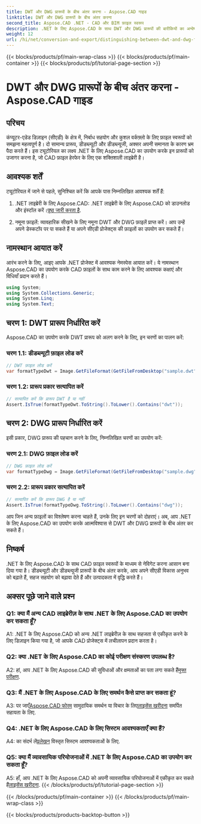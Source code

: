 ```yaml
---
title: DWT और DWG प्रारूपों के बीच अंतर करना - Aspose.CAD गाइड
linktitle: DWT और DWG प्रारूपों के बीच अंतर करना
second_title: Aspose.CAD .NET - CAD और BIM फ़ाइल स्वरूप
description: .NET के लिए Aspose.CAD के साथ DWT और DWG प्रारूपों की बारीकियों का अन्वेषण करें। इन CAD फ़ाइल प्रकारों के बीच आसानी से अंतर करें।
weight: 12
url: /hi/net/conversion-and-export/distinguishing-between-dwt-and-dwg-formats/
---
```


{{< blocks/products/pf/main-wrap-class >}}
{{< blocks/products/pf/main-container >}}
{{< blocks/products/pf/tutorial-page-section >}}

# DWT और DWG प्रारूपों के बीच अंतर करना - Aspose.CAD गाइड

## परिचय

कंप्यूटर-एडेड डिज़ाइन (सीएडी) के क्षेत्र में, निर्बाध सहयोग और कुशल वर्कफ़्लो के लिए फ़ाइल स्वरूपों को समझना महत्वपूर्ण है। दो सामान्य प्रारूप, डीडब्ल्यूटी और डीडब्ल्यूजी, अक्सर अपनी समानता के कारण भ्रम पैदा करते हैं। इस ट्यूटोरियल का लक्ष्य .NET के लिए Aspose.CAD का उपयोग करके इन प्रारूपों को उजागर करना है, जो CAD फ़ाइल हेरफेर के लिए एक शक्तिशाली लाइब्रेरी है।

## आवश्यक शर्तें

ट्यूटोरियल में जाने से पहले, सुनिश्चित करें कि आपके पास निम्नलिखित आवश्यक शर्तें हैं:

1.  .NET लाइब्रेरी के लिए Aspose.CAD: .NET लाइब्रेरी के लिए Aspose.CAD को डाउनलोड और इंस्टॉल करें।[पृष्ठ जारी करता है](https://releases.aspose.com/cad/net/).

2. नमूना फ़ाइलें: व्यावहारिक सीखने के लिए नमूना DWT और DWG फ़ाइलें प्राप्त करें। आप उन्हें अपने डेस्कटॉप पर पा सकते हैं या अपने सीएडी प्रोजेक्ट्स की फ़ाइलों का उपयोग कर सकते हैं।

## नामस्थान आयात करें

आरंभ करने के लिए, आइए आपके .NET प्रोजेक्ट में आवश्यक नेमस्पेस आयात करें। ये नामस्थान Aspose.CAD का उपयोग करके CAD फ़ाइलों के साथ काम करने के लिए आवश्यक कक्षाएं और विधियाँ प्रदान करते हैं।

```csharp
using System;
using System.Collections.Generic;
using System.Linq;
using System.Text;
```

## चरण 1: DWT प्रारूप निर्धारित करें

Aspose.CAD का उपयोग करके DWT प्रारूप को अलग करने के लिए, इन चरणों का पालन करें:

### चरण 1.1: डीडब्ल्यूटी फ़ाइल लोड करें

```csharp
// DWT फ़ाइल लोड करें
var formatTypeDwt = Image.GetFileFormat(GetFileFromDesktop("sample.dwt"));
```

### चरण 1.2: प्रारूप प्रकार सत्यापित करें

```csharp
// सत्यापित करें कि प्रारूप DWT है या नहीं
Assert.IsTrue(formatTypeDwt.ToString().ToLower().Contains("dwt"));
```

## चरण 2: DWG प्रारूप निर्धारित करें

इसी प्रकार, DWG प्रारूप की पहचान करने के लिए, निम्नलिखित चरणों का उपयोग करें:

### चरण 2.1: DWG फ़ाइल लोड करें

```csharp
// DWG फ़ाइल लोड करें
var formatTypeDwg = Image.GetFileFormat(GetFileFromDesktop("sample.dwg"));
```

### चरण 2.2: प्रारूप प्रकार सत्यापित करें

```csharp
// सत्यापित करें कि प्रारूप DWG है या नहीं
Assert.IsTrue(formatTypeDwg.ToString().ToLower().Contains("dwg"));
```

आप जिन अन्य फ़ाइलों का विश्लेषण करना चाहते हैं, उनके लिए इन चरणों को दोहराएं। अब, आप .NET के लिए Aspose.CAD का उपयोग करके आत्मविश्वास से DWT और DWG प्रारूपों के बीच अंतर कर सकते हैं।

## निष्कर्ष

.NET के लिए Aspose.CAD के साथ CAD फ़ाइल स्वरूपों के माध्यम से नेविगेट करना आसान बना दिया गया है। डीडब्ल्यूटी और डीडब्ल्यूजी प्रारूपों के बीच अंतर करके, आप अपने सीएडी विकास अनुभव को बढ़ाते हैं, सहज सहयोग को बढ़ावा देते हैं और उत्पादकता में वृद्धि करते हैं।

## अक्सर पूछे जाने वाले प्रश्न

### Q1: क्या मैं अन्य CAD लाइब्रेरीज़ के साथ .NET के लिए Aspose.CAD का उपयोग कर सकता हूँ?

A1: .NET के लिए Aspose.CAD को अन्य .NET लाइब्रेरीज़ के साथ सहजता से एकीकृत करने के लिए डिज़ाइन किया गया है, जो आपके CAD प्रोजेक्ट्स में लचीलापन प्रदान करता है।

### Q2: क्या .NET के लिए Aspose.CAD का कोई परीक्षण संस्करण उपलब्ध है?

 A2: हां, आप .NET के लिए Aspose.CAD की सुविधाओं और क्षमताओं का पता लगा सकते हैं[मुफ्त परीक्षण](https://releases.aspose.com/).

### Q3: मैं .NET के लिए Aspose.CAD के लिए समर्थन कैसे प्राप्त कर सकता हूं?

 A3: पर जाएँ[Aspose.CAD फोरम](https://forum.aspose.com/c/cad/19) सामुदायिक समर्थन या विचार के लिए[लाइसेंस खरीदना](https://purchase.aspose.com/buy) समर्पित सहायता के लिए.

### Q4: .NET के लिए Aspose.CAD के लिए सिस्टम आवश्यकताएँ क्या हैं?

 A4: का संदर्भ लें[प्रलेखन](https://reference.aspose.com/cad/net/) विस्तृत सिस्टम आवश्यकताओं के लिए.

### Q5: क्या मैं व्यावसायिक परियोजनाओं में .NET के लिए Aspose.CAD का उपयोग कर सकता हूँ?

 A5: हाँ, आप .NET के लिए Aspose.CAD को अपनी व्यावसायिक परियोजनाओं में एकीकृत कर सकते हैं[लाइसेंस खरीदना](https://purchase.aspose.com/buy).
{{< /blocks/products/pf/tutorial-page-section >}}

{{< /blocks/products/pf/main-container >}}
{{< /blocks/products/pf/main-wrap-class >}}

{{< blocks/products/products-backtop-button >}}
